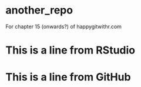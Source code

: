 # another_repo
For chapter 15 (onwards?) of happygitwithr.com
# This is a line from RStudio
# This is a line from GitHub
